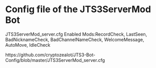 # Config file of the JTS3ServerMod Bot
JTS3ServerMod_server.cfg
Enabled Mods:RecordCheck, LastSeen, BadNicknameCheck, BadChannelNameCheck, WelcomeMessage, AutoMove, IdleCheck

<p>
https://github.com/cryptozealot/JTS3-Bot-Config/blob/master/JTS3ServerMod_server.cfg
